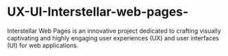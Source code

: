 # UX-UI-Interstellar-web-pages-
Interstellar Web Pages is an innovative project dedicated to crafting visually captivating and highly engaging user experiences (UX) and user interfaces (UI) for web applications. 
